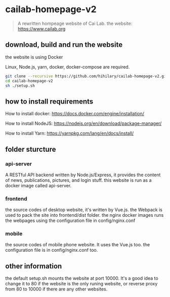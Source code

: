 # cailab-homepage-v2

> A rewritten hompeage website of Cai Lab.
> the website: https://www.cailab.org

## download, build and run the website

the website is using Docker

Linux, Node.js, yarn, docker, docker-compose are required.

``` bash
git clone --recursive https://github.com/hihilary/cailab-homepage-v2.git
cd cailab-homepage-v2
sh ./setup.sh
```

## how to install requirements

How to install docker: https://docs.docker.com/engine/installation/

How to install NodeJS: https://nodejs.org/en/download/package-manager/

How to install Yarn: https://yarnpkg.com/lang/en/docs/install/

## folder sturcture

### api-server
A RESTful API backend written by Node.js/Express, it provides the content of news, publications, pictures, and login stuff. this website is run as a docker image called api-server.

### frontend
the source codes of desktop website, it's written by Vue.js. the Webpack is used to pack the site into frontend/dist folder. the nginx docker images runs the webpages using the configuration file in config/nginx.conf

### mobile
the source codes of mobile phone website. It uses the Vue.js too. the configuration file is in config/nginx.conf too.

## other information
the default setup.sh mounts the website at port 10000. It's a good idea to change it to 80 if the website is the only runing website, or reverse proxy from 80 to 10000 if there are any other websites.

